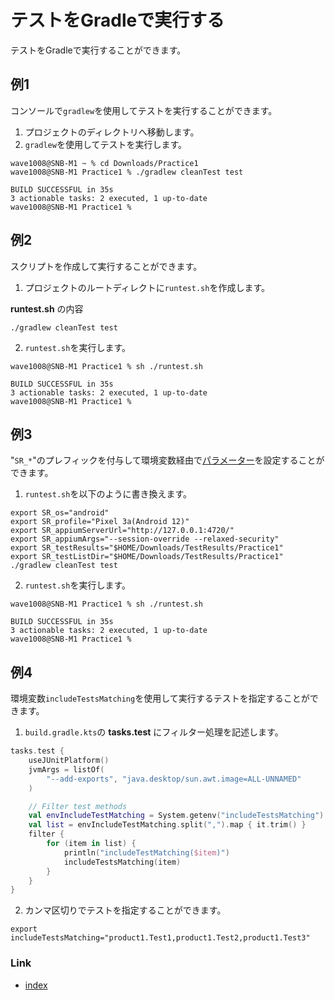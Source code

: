 # テストをGradleで実行する

テストをGradleで実行することができます。

## 例1

コンソールで`gradlew`を使用してテストを実行することができます。

1. プロジェクトのディレクトリへ移動します。
2. `gradlew`を使用してテストを実行します。

```
wave1008@SNB-M1 ~ % cd Downloads/Practice1
wave1008@SNB-M1 Practice1 % ./gradlew cleanTest test

BUILD SUCCESSFUL in 35s
3 actionable tasks: 2 executed, 1 up-to-date
wave1008@SNB-M1 Practice1 %
```

## 例2

スクリプトを作成して実行することができます。

1. プロジェクトのルートディレクトに`runtest.sh`を作成します。

**runtest.sh** の内容

```
./gradlew cleanTest test
```

2. `runtest.sh`を実行します。

```
wave1008@SNB-M1 Practice1 % sh ./runtest.sh         

BUILD SUCCESSFUL in 35s
3 actionable tasks: 2 executed, 1 up-to-date
wave1008@SNB-M1 Practice1 % 
```

## 例3

"`SR_*`"のプレフィックを付与して環境変数経由で[パラメーター](../../basic/parameter/parameters_ja.md)を設定することができます。

1. `runtest.sh`を以下のように書き換えます。

```
export SR_os="android"
export SR_profile="Pixel 3a(Android 12)"
export SR_appiumServerUrl="http://127.0.0.1:4720/"
export SR_appiumArgs="--session-override --relaxed-security"
export SR_testResults="$HOME/Downloads/TestResults/Practice1"
export SR_testListDir="$HOME/Downloads/TestResults/Practice1"
./gradlew cleanTest test
```

2. `runtest.sh`を実行します。

```
wave1008@SNB-M1 Practice1 % sh ./runtest.sh 

BUILD SUCCESSFUL in 35s
3 actionable tasks: 2 executed, 1 up-to-date
wave1008@SNB-M1 Practice1 % 
```

## 例4

環境変数`includeTestsMatching`を使用して実行するテストを指定することができます。

1. `build.gradle.kts`の **tasks.test** にフィルター処理を記述します。

```kotlin
tasks.test {
    useJUnitPlatform()
    jvmArgs = listOf(
        "--add-exports", "java.desktop/sun.awt.image=ALL-UNNAMED"
    )

    // Filter test methods
    val envIncludeTestMatching = System.getenv("includeTestsMatching") ?: "*"
    val list = envIncludeTestMatching.split(",").map { it.trim() }
    filter {
        for (item in list) {
            println("includeTestMatching($item)")
            includeTestsMatching(item)
        }
    }
}
```

2. カンマ区切りでテストを指定することができます。

```
export includeTestsMatching="product1.Test1,product1.Test2,product1.Test3"
```

### Link

- [index](../../index_ja.md)
